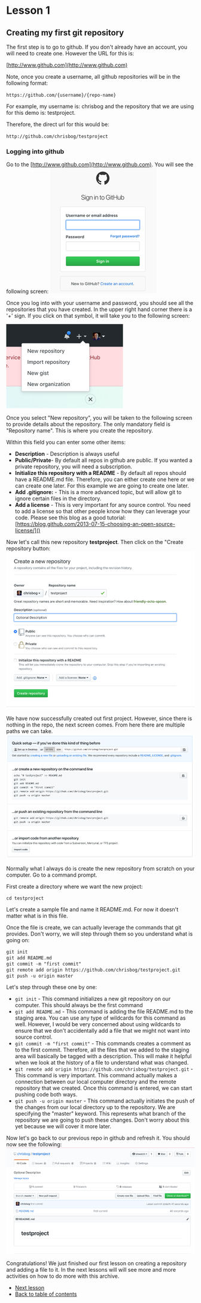 # Lesson 1

## Creating my first git repository

The first step is to go to github.   If you don't already have an account, you will need to create one.   However the URL for this is:

[http://www.github.com](http://www.github.com)

Note, once you create a username, all github repositories will be in the following format:

`https://github.com/{username}/{repo-name}`

For example, my username is: chrisbog and the repository that we are using for this demo is: testproject.

Therefore, the direct url for this would be:

`http://github.com/chrisbog/testproject`

### Logging into github

Go to the [http://www.github.com](http://www.github.com).   You will see the following screen:
![](img/login.png)

Once you log into with your username and password, you should see all the repositories that you have created.   In the upper right hand corner there is a '+' sign.   If you click on that symbol, it will take you to the following screen:

![](img/newrepo.png)

Once you select "New repository", you will be taken to the following screen to provide details about the repository.   The only mandatory field is "Repository name".  This is where you create the repository.

Within this field you can enter some other items:

* **Description** - Description is always useful
* **Public/Private**- By default all repos in github are public.   If you wanted a private repository, you will need a subscription.
* **Initialize this repository with a README** - By default all repos should have a README.md file.   Therefore, you can either create one here or we can create one later.   For this example we are going to create one later.
* **Add .gitignore:** - This is a more advanced topic, but will allow git to ignore certain files in the directory.
* **Add a license** - This is very important for any source control.   You need to add a license so that other people know how they can leverage your code.   Please see this blog as a good tutorial:  [https://blog.github.com/2013-07-15-choosing-an-open-source-license/]()

Now let's call this new repository **testproject**.   Then click on the "Create repository button:
![](img/createrepo.png)

We have now successfully created out first project.   However, since there is nothing in the repo, the next screen comes.   From here there are multiple paths we can take. 
![](img/quicksetup.png)

Normally what I always do is create the new repository from scratch on your computer.   Go to a command prompt.

First create a directory where we want the new project:

```mkdir testproject
cd testproject
```

Let's create a sample file and name it README.md.   For now it doesn't matter what is in this file.

Once the file is create, we can actually leverage the commands that git provides. Don't worry, we will step through them so you understand what is going on:

```echo "# testproject" >> README.md
git init
git add README.md
git commit -m "first commit"
git remote add origin https://github.com/chrisbog/testproject.git
git push -u origin master
```

Let's step through these one by one:

* `git init` - This command initializes a new git repository on our computer.   This should always be the first command
*  `git add README.md` - This command is adding the file README.md to the staging area.   You can use any type of wildcards for this command as well.   However, I would be very concerned about using wildcards to ensure that we don't accidentally add a file that we might not want into source control.
*  `git commit -m "first commit"` - This commands creates a comment as to the first commit.   Therefore, all the files that we added to the staging area will basically be tagged with a description.   This will make it helpful when we look at the history of a file to understand what was changed.
*  `git remote add origin https://github.com/chrisbog/testproject.git` - This command is very important.  This command actually makes a connection between our local computer directory and the remote repository that we created.   Once this command is entered, we can start pushing code both ways.
*  `git push -u origin master` - This command actually initiates the push of the changes from our local directory up to the repository.   We are specifying the "master" keyword.   This represents what branch of the repository we are going to push these changes.    Don't worry about this yet because we will cover it more later.

Now let's go back to our previous repo in github and refresh it.   You should now see the following:
![](img/repo-wnewfile.png)

Congratulations!   We just finished our first lesson on creating a repository and adding a file to it.   In the next lessons will will see more and more activities on how to do more with this archive.



* [Next lesson](../lesson2/lesson2.md)
* [Back to table of contents](../README.md)
